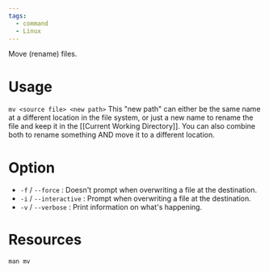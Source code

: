 ```yaml
---
tags:
  - command
  - Linux
---
```

Move (rename) files.
# Usage
`mv <source file> <new path>`
This "new path" can either be the same name at a different location in the file system, or just a new name to rename the file and keep it in the [[Current Working Directory]].
You can also combine both to rename something AND move it to a different location.
# Option
- `-f` / `--force` : Doesn't prompt when overwriting a file at the destination.
- `-i` / `--interactive` : Prompt when overwriting a file at the destination.
- `-v` / `--verbose` : Print information on what's happening.

# Resources
`man mv`